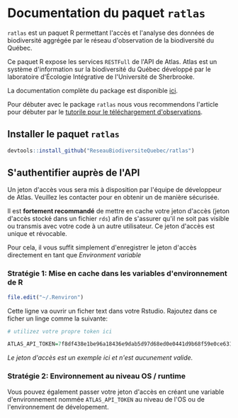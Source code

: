 # Documentation du paquet `ratlas`

`ratlas` est un paquet R permettant l'accès et l'analyse des données de biodiversité aggrégée par le réseau d'observation de la biodiversité du Québec.

Ce paquet R expose les services `RESTFull` de l'API de Atlas. Atlas est un système d'information sur la biodiversité du Québec développé par le laboratoire d'Écologie Intégrative de l'Université de Sherbrooke.

La documentation complète du package est disponible [ici](https://ReseauBiodiversiteQuebec.github.io/ratlas).

Pour débuter avec le package `ratlas` nous vous recommendons l'article pour
débuter par le [tutorile pour le téléchargement d'observations](https://ReseauBiodiversiteQuebec.github.io/ratlas/articles/download-obs.html).

## Installer le paquet `ratlas`

```r
devtools::install_github("ReseauBiodiversiteQuebec/ratlas")
```

## S'authentifier auprès de l'API

Un jeton d'accès vous sera mis à disposition par l'équipe de développeur de Atlas. Veuillez les contacter pour en obtenir un de manière sécurisée.

Il est **fortement recommandé** de mettre en cache votre jeton d'accès (jeton d'accès stocké dans un fichier `rds`) afin de s'assurer qu'il ne soit pas visible ou transmis avec votre code à un autre utilisateur. Ce jeton d'accès est unique et révocable. 

Pour cela, il vous suffit simplement d'enregistrer le jeton d'accès directement en tant que _Environment variable_

### Stratégie 1: Mise en cache dans les variables d'environnement de R

```r
file.edit("~/.Renviron")
```

Cette ligne va ouvrir un ficher text dans votre Rstudio. Rajoutez dans ce ficher un linge comme la suivante:


```r
# utilizez votre propre token ici

ATLAS_API_TOKEN=7f8df438e1be96a18436e9dab5d97d68ed0e0441d9b68f59e0ce631b2919f3aa
```

*Le jeton d'accès est un exemple ici et n'est aucunement valide.*

### Stratégie 2: Environnement au niveau OS / runtime

Vous pouvez également passer votre jeton d'accès en créant une variable d'environnement nommée `ATLAS_API_TOKEN` au niveau de l'OS ou de l'environnement de dévelopement.
